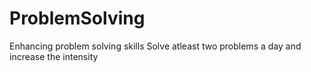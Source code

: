 # ProblemSolving
Enhancing problem solving skills
Solve atleast two problems a day and increase the intensity
